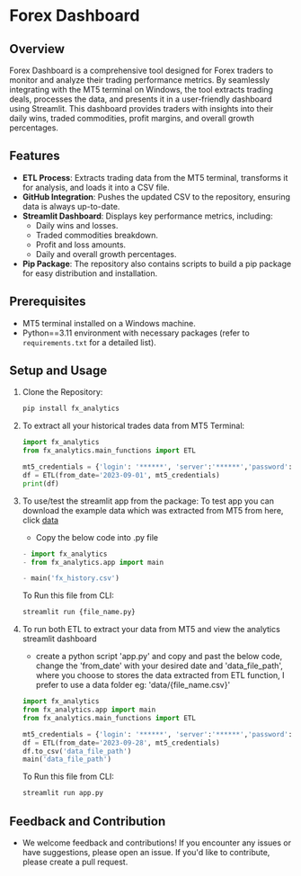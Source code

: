 # Forex Dashboard

## Overview

Forex Dashboard is a comprehensive tool designed for Forex traders to monitor and analyze their trading performance metrics. By seamlessly integrating with the MT5 terminal on Windows, the tool extracts trading deals, processes the data, and presents it in a user-friendly dashboard using Streamlit. This dashboard provides traders with insights into their daily wins, traded commodities, profit margins, and overall growth percentages.

## Features

- **ETL Process**: Extracts trading data from the MT5 terminal, transforms it for analysis, and loads it into a CSV file.
- **GitHub Integration**: Pushes the updated CSV to the repository, ensuring data is always up-to-date.
- **Streamlit Dashboard**: Displays key performance metrics, including:
  - Daily wins and losses.
  - Traded commodities breakdown.
  - Profit and loss amounts.
  - Daily and overall growth percentages.
- **Pip Package**: The repository also contains scripts to build a pip package for easy distribution and installation.

## Prerequisites

- MT5 terminal installed on a Windows machine.
- Python==3.11 environment with necessary packages (refer to `requirements.txt` for a detailed list).

## Setup and Usage

1. Clone the Repository:
   ```bash
   pip install fx_analytics
   ```

2. To extract all your historical trades data from MT5 Terminal:
   ```python
   import fx_analytics
   from fx_analytics.main_functions import ETL

   mt5_credentials = {'login': '******', 'server':'******','password':'******'}
   df = ETL(from_date='2023-09-01', mt5_credentials)
   print(df)
   ```

3. To use/test the streamlit app from the package: To test app you can download the example data 
which was extracted from MT5 from here, click [data](https://github.com/jaybfn/fx_analytics/blob/main/fx_history.csv)
   - Copy the below code into .py file
   ```python
   - import fx_analytics 
   - from fx_analytics.app import main

   - main('fx_history.csv')
   ```

   To Run this file from CLI:
   ```bash
   streamlit run {file_name.py}
   ```

4. To run both ETL to extract your data from MT5 and view the analytics streamlit dashboard
   - create a python script 'app.py' and copy and past the below code, change the 'from_date' with your desired date and 'data_file_path', where you choose to stores the data extracted from ETL function, I prefer to use a data folder eg: 'data/{file_name.csv}'
   ```python
   import fx_analytics 
   from fx_analytics.app import main
   from fx_analytics.main_functions import ETL

   mt5_credentials = {'login': '******', 'server':'******','password':'******'}
   df = ETL(from_date='2023-09-28', mt5_credentials)
   df.to_csv('data_file_path')
   main('data_file_path')
   ```
   To Run this file from CLI:
   ```bash
   streamlit run app.py
   ```
   
## Feedback and Contribution
- We welcome feedback and contributions! If you encounter any issues or have suggestions, please open an issue. If you'd like to contribute, please create a pull request.
   
   
